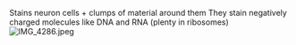 Stains neuron cells + clumps of material around them
They stain negatively charged molecules like DNA and RNA (plenty in ribosomes)
![IMG_4286.jpeg](img_4286.jpeg)
